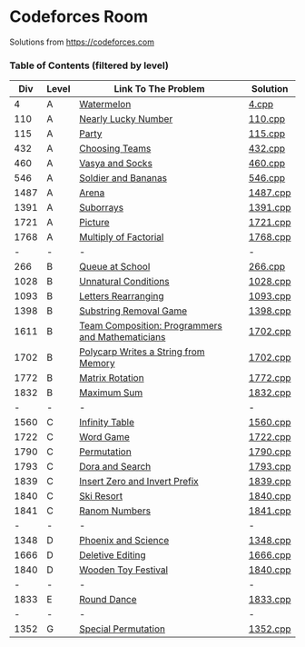 # Codeforces Room

Solutions from https://codeforces.com

### **Table of Contents (filtered by level)**
Div|Level|Link To The Problem|Solution|
-|-|-|-|
4|A|[Watermelon](https://codeforces.com/problemset/problem/4/A)|[4.cpp](/A/4.cpp)|
110|A|[Nearly Lucky Number](https://codeforces.com/problemset/problem/110/A)|[110.cpp](/A/110.cpp)|
115|A|[Party](https://codeforces.com/problemset/problem/115/A)|[115.cpp](/A/115.cpp)|
432|A|[Choosing Teams](https://codeforces.com/problemset/problem/432/A)|[432.cpp](/A/432.cpp)|
460|A|[Vasya and Socks](https://codeforces.com/problemset/problem/460/A)|[460.cpp](/A/460.cpp)|
546|A|[Soldier and Bananas](https://codeforces.com/problemset/problem/460/A)|[546.cpp](/A/546.cpp)|
1487|A|[Arena](https://codeforces.com/problemset/problem/1487/A)|[1487.cpp](/A/1487.cpp)|
1391|A|[Suborrays](https://codeforces.com/problemset/problem/1391/A)|[1391.cpp](/A/1391.cpp)|
1721|A|[Picture](https://codeforces.com/problemset/problem/1721/A)|[1721.cpp](/A/1721.cpp)|
1768|A|[Multiply of Factorial](https://codeforces.com/problemset/problem/1768/A)|[1768.cpp](/A/1768.cpp)|
-|-|-|-
266|B|[Queue at School](https://codeforces.com/problemset/problem/266/B)|[266.cpp](/B/266.cpp)|
1028|B|[Unnatural Conditions](https://codeforces.com/problemset/problem/1028/B)|[1028.cpp](/B/1028.cpp)|
1093|B|[Letters Rearranging](https://codeforces.com/problemset/problem/1093/B)|[1093.cpp](/B/1093.cpp)|
1398|B|[Substring Removal Game](https://codeforces.com/problemset/problem/1398/B)|[1398.cpp](/B/1398.cpp)|
1611|B|[Team Composition: Programmers and Mathematicians](https://codeforces.com/problemset/problem/1611/B)|[1702.cpp](/B/1611.cpp)|
1702|B|[Polycarp Writes a String from Memory](https://codeforces.com/problemset/problem/1702/B)|[1702.cpp](/B/1702.cpp)|
1772|B|[Matrix Rotation](https://codeforces.com/problemset/problem/1772/B)|[1772.cpp](B/1772.cpp)|
1832|B|[Maximum Sum](https://codeforces.com/problemset/problem/1832/B)|[1832.cpp](B/1832.cpp)|
-|-|-|-
1560|C|[Infinity Table](https://codeforces.com/problemset/problem/1560/C)|[1560.cpp](/C/1560.cpp)|
1722|C|[Word Game](https://codeforces.com/problemset/problem/1722/C)|[1722.cpp](/C/1722.cpp)|
1790|C|[Permutation](https://codeforces.com/problemset/problem/1790/C)|[1790.cpp](/C/1790.cpp)|
1793|C|[Dora and Search](https://codeforces.com/problemset/problem/1793/C)|[1793.cpp](/C/1793.cpp)|
1839|C|[Insert Zero and Invert Prefix](https://codeforces.com/problemset/problem/1839/C)|[1839.cpp](/C/1839.cpp)|
1840|C|[Ski Resort](https://codeforces.com/problemset/problem/1840/C)|[1840.cpp](/C/1840.cpp)|
1841|C|[Ranom Numbers](https://codeforces.com/problemset/problem/1841/C)|[1841.cpp](/C/1841.cpp)|
-|-|-|-
1348|D|[Phoenix and Science](https://codeforces.com/contest/1348/problem/D)|[1348.cpp](/D/1348.cpp)
1666|D|[Deletive Editing](https://codeforces.com/contest/1666/problem/D)|[1666.cpp](/D/1666.cpp)
1840|D|[Wooden Toy Festival](https://codeforces.com/contest/1840/problem/D)|[1840.cpp](/D/1840.cpp)
-|-|-|-
1833|E|[Round Dance](https://codeforces.com/problemset/problem/1833/E)|[1833.cpp](/E/1833.cpp)|
-|-|-|-
1352|G|[Special Permutation](https://codeforces.com/problemset/problem/1352/G)|[1352.cpp](/G/1352.cpp)